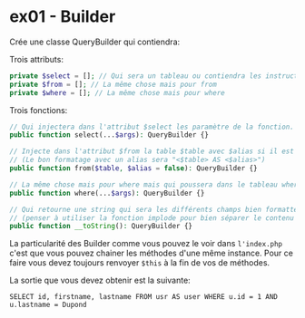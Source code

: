 # ex01 - Builder

Crée une classe QueryBuilder qui contiendra:

Trois attributs:

```php
private $select = []; // Qui sera un tableau ou contiendra les instructions d'un select
private $from = []; // La même chose mais pour from
private $where = []; // La même chose mais pour where
```

Trois fonctions:

```php
// Qui injectera dans l'attribut $select les paramètre de la fonction.
public function select(...$args): QueryBuilder {}

// Injecte dans l'attribut $from la table $table avec $alias si il est présent.
// (Le bon formatage avec un alias sera "<$table> AS <$alias>")
public function from($table, $alias = false): QueryBuilder {}

// La même chose mais pour where mais qui poussera dans le tableau where les args.
public function where(...$args): QueryBuilder {}

// Qui retourne une string qui sera les différents champs bien formatter comme le veux sujet.
// (penser à utiliser la fonction implode pour bien séparer le contenu des tableaux).
public function __toString(): QueryBuilder {}
```

La particularité des Builder comme vous pouvez le voir dans `l'index.php` c'est que vous pouvez chainer les méthodes d'une même instance. Pour ce faire vous devez toujours renvoyer `$this` à la fin de vos de méthodes.


La sortie que vous devez obtenir est la suivante: 

```
SELECT id, firstname, lastname FROM usr AS user WHERE u.id = 1 AND u.lastname = Dupond
```